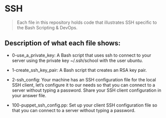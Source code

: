 # SSH
> Each file in this repository holds code that illustrates SSH
> specific to the Bash Scripting & DevOps.

## Description of what each file shows:
* 0-use_a_private_key: A Bash script that uses ssh to connect to your server using the private key ~/.ssh/school with the user ubuntu.

* 1-create_ssh_key_pair: A Bash script that creates an RSA key pair.

* 2-ssh_config: Your machine has an SSH configuration file for the local SSH client, let’s configure it to our needs so that you can connect to a server without typing a password. Share your SSH client configuration in your answer file.

* 100-puppet_ssh_config.pp: Set up your client SSH configuration file so that you can connect to a server without typing a password.
